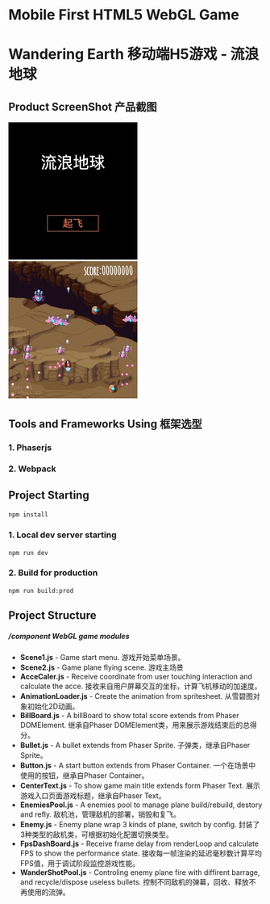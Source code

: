 # Mobile First HTML5 WebGL Game
# Wandering Earth 移动端H5游戏 - 流浪地球
## Product ScreenShot 产品截图
![main_entry](https://raw.githubusercontent.com/yunikoro/phaser-start/master/wander-left.jpg)
![plane_fly](https://raw.githubusercontent.com/yunikoro/phaser-start/master/wander-right.jpg)
## Tools and Frameworks Using 框架选型
### 1. Phaserjs
### 2. Webpack

## Project Starting
```shell
npm install
```
### 1. Local dev server starting 
```shell
npm run dev
```
### 2. Build for production
```shell
npm run build:prod
```

## Project Structure
##### /component WebGL game modules
- **Scene1.js** - Game start menu. 游戏开始菜单场景。
- **Scene2.js** - Game plane flying scene. 游戏主场景
- **AcceCaler.js** - Receive coordinate from user touching interaction and calculate the acce. 接收来自用户屏幕交互的坐标，计算飞机移动的加速度。
- **AnimationLoader.js** - Create the animation from spritesheet. 从雪碧图对象初始化2D动画。
- **BillBoard.js** - A billBoard to show total score extends from Phaser DOMElement. 继承自Phaser DOMElement类，用来展示游戏结束后的总得分。
- **Bullet.js** - A bullet extends from Phaser Sprite. 子弹类，继承自Phaser Sprite。
- **Button.js** - A start button extends from Phaser Container. 一个在场景中使用的按钮，继承自Phaser Container。
- **CenterText.js** - To show game main title extends form Phaser Text. 展示游戏入口页面游戏标题，继承自Phaser Text。
- **EnemiesPool.js** - A enemies pool to manage plane build/rebuild, destory and refly. 敌机池，管理敌机的部署，销毁和复飞。
- **Enemy.js** - Enemy plane wrap 3 kinds of plane, switch by config. 封装了3种类型的敌机类，可根据初始化配置切换类型。
- **FpsDashBoard.js** - Receive frame delay from renderLoop and calculate FPS to show the performance state. 接收每一帧渲染的延迟毫秒数计算平均FPS值，用于调试阶段监控游戏性能。
- **WanderShotPool.js** - Controling enemy plane fire with diffirent barrage, and recycle/dispose useless bullets. 控制不同敌机的弹幕，回收、释放不再使用的流弹。
